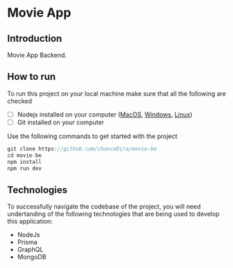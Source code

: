 # Movie App

## Introduction
Movie App Backend.


## How to run

To run this project on your local machine make sure that all the following are checked

- [ ] Nodejs installed on your computer ([MacOS](https://nodejs.org/en/download/), [Windows](https://nodejs.org/en/download/), [Linux](https://nodejs.org/en/download/))
- [ ] Git installed on your computer

Use the following commands to get started with the project

```js
git clone https://github.com/chanceDira/movie-be
cd movie-be
npm install
npm run dev
```

## Technologies

To successfully navigate the codebase of the project, you will need undertanding of the following technologies that are being used to develop this application:

- NodeJs
- Prisma
- GraphQL
- MongoDB


